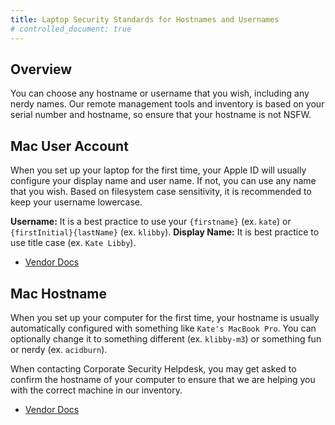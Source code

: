 ```yaml
---
title: Laptop Security Standards for Hostnames and Usernames
# controlled_document: true
---
```


## Overview

You can choose any hostname or username that you wish, including any nerdy names. Our remote management tools and inventory is based on your serial number and hostname, so ensure that your hostname is not NSFW.

## Mac User Account

When you set up your laptop for the first time, your Apple ID will usually configure your display name and user name. If not, you can use any name that you wish. Based on filesystem case sensitivity, it is recommended to keep your username lowercase.

**Username:** It is a best practice to use your `{firstname}` (ex. `kate`) or `{firstInitial}{lastName}` (ex. `klibby`).
**Display Name:** It is best practice to use title case (ex. `Kate Libby`).

- [Vendor Docs](https://support.apple.com/en-us/102547)

## Mac Hostname

When you set up your computer for the first time, your hostname is usually automatically configured with something like `Kate's MacBook Pro`. You can optionally change it to something different (ex. `klibby-m3`) or something fun or nerdy (ex. `acidburn`).

When contacting Corporate Security Helpdesk, you may get asked to confirm the hostname of your computer to ensure that we are helping you with the correct machine in our inventory.

- [Vendor Docs](https://support.apple.com/guide/mac-help/change-computers-local-hostname-mac-mchlp2322/mac)
